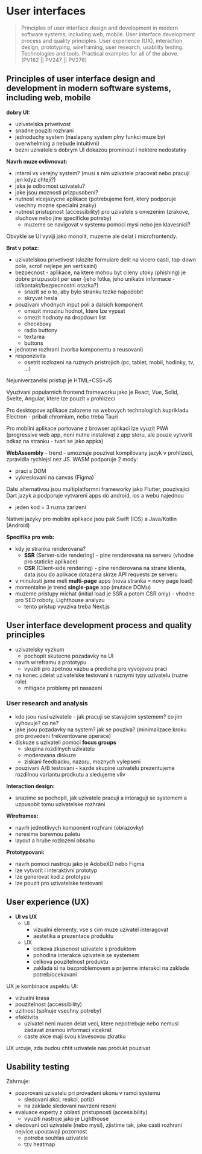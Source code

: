 # User interfaces

> Principles of user interface design and development in modern software systems, including web, mobile. User interface development process and quality principles. User experience (UX), interaction design, prototyping, wireframing, user research, usability testing. Technologies and tools. Practical examples for all of the above. (PV182 || PV247 || PV278)

## Principles of user interface design and development in modern software systems, including web, mobile

**dobry UI:**

- uzivatelska privetivost
- snadne pouziti rozhrani
- jednoduchy system (naslapany system plny funkci muze byt overwhelming a nebude intuitivni)
- bezni uzivatele s dobrym UI dokazou prominout i nektere nedostatky

**Navrh muze ovlivnovat:**

- interni vs verejny system? (musi s nim uzivatele pracovat nebo pracuji jen kdyz chteji?)
- jaka je odbornost uzivatelu?
- jake jsou moznosti prizpusobeni?
- nutnost vicejazycne aplikace (potrebujeme font, ktery podporuje vsechny mozne specialni znaky)
- nutnost pristupnost (accessibility) pro uzivatele s omezenim (zrakove, sluchove nebo jine specificke potreby)
  - muzeme se navigovat v systemu pomoci mysi nebo jen klavesnici?

Obvykle se UI vyviji jako monolit, muzeme ale delat i microfrontendy.

**Brat v potaz:**

- uzivatelskou privetivost (slozite formulare delit na vicero casti, top-down pole, scroll nejlepe jen vertikalni)
- bezpecnost - aplikace, na ktere mohou byt cileny utoky (phishing) je dobre prizpusobit per user (jeho fotka, jeho unikatni informace - id/kontakt/bezpecnostni otazka?)
  - snazit se o to, aby bylo stranku tezke napodobit
  - skryvat hesla
- pouzivani vhodnych input poli a dalsich komponent
  - omezit mnozinu hodnot, ktere lze vypsat
  - omezit hodnoty na dropdown list
  - checkboxy
  - radio buttony
  - textarea
  - buttons
- jednotne rozhrani (tvorba komponentu a reusovani)
- responzivita
  - osetrit rozlozeni na ruznych pristrojich (pc, tablet, mobil, hodinky, tv, ...)

Nejuniverzanelsi pristup je HTML+CSS+JS

Vyuzivani popularnich frontend frameworku jako je React, Vue, Solid, Svelte, Angular, ktere lze pouzit v prohlizeci

Pro desktopove aplikace zalozene na webovych technologiich kuprikladu Electron - pribali chromium, nebo treba Tauri

Pro mobilni aplikace portovane z browser aplikaci lze vyuzit PWA (progressive web app, neni nutne instalovat z app storu, ale pouze vytvorit odkaz na stranku - tvari se jako appka)

**WebAssembly** - trend - umoznuje pouzivat kompilovany jazyk v prohlizeci, zpravidla rychlejsi nez JS. WASM podporuje 2 mody:

- praci s DOM
- vykreslovani na canvas (Figma)

Dalsi alternativou jsou multiplatformni frameworky jako Flutter, pouzivajici Dart jazyk a podporuje vytvareni apps do android, ios a webu najednou

- jeden kod = 3 ruzna zarizeni

Nativni jazyky pro mobilni aplikace jsou pak Swift (IOS) a Java/Kotlin (Android)

**Specifika pro web:**

- kdy je stranka renderovana?
  - **SSR** (Server-side rendering) - plne renderovana na serveru (vhodne pro staticke aplikace)
  - **CSR** (Client-side rendering) - plne renderovana na strane klienta, data jsou do aplikace dotazena skrze API requests ze serveru
- v minulosti jsme meli **multi-page** apps (nova stranka = novy page load)
- momentalne je trend **single-page** app (mutace DOMu)
- muzeme pristupy michat (initial load je SSR a potom CSR only) - vhodne pro SEO roboty, Lighthouse analyzu
  - tento pristup vyuziva treba Next.js

## User interface development process and quality principles

- uzivatelsky vyzkum
  - pochopit skutecne pozadavky na UI
- navrh wireframu a prototypu
  - vyuziti pro zpetnou vazbu a predloha pro vyvojovou praci
- na konec udelat uzivatelske testovani s ruznymi typy uzivatelu (ruzne role)
  - mitigace problemy pri nasazeni

### User research and analysis

- kdo jsou nasi uzivatele - jak pracuji se stavajicim systemem? co jim vyhovuje? co ne?
- jake jsou pozadavky na system? jak se pouziva? (minimalizace kroku pro provedeni frekventovane operace)
- diskuze s uzivateli pomoci **focus groups**
  - skupina rozdilnych uzivatelu
  - moderovana diskuze
  - ziskani feedbacku, nazoru, moznych vylepseni
- pouzivani A/B testovani - kazde skupine uzivatelu prezentujeme rozdilnou variantu prodkutu a sledujeme vliv

**Interaction design:**

- snazime se pochopit, jak uzivatele pracuji a interaguji se systemem a uzpusobit tomu uzivatelske rozhrani

**Wireframes:**

- navrh jednotlivych komponent rozhrani (obrazovky)
- neresime barevnou paletu
- layout a hrube rozlozeni obsahu

**Prototypovani:**

- navrh pomoci nastroju jako je AdobeXD nebo Figma
- lze vytvorit i interaktivni prototyp
- lze generovat kod z prototypu
- lze pouzit pro uzivatelske testovani

## User experience (UX)

- **UI vs UX**
  - UI
    - vizualni elementy, vse s cim muze uzivatel interagovat
    - aestetika a prezentace produktu
  - UX
    - celkova zkusenost uzivatele s produktem
    - pohodlna interakce uzivatele se systemem
    - celkova pouzitelnost produktu
    - zaklada si na bezproblemovem a prijemne interakci na zaklade potreb/ocekavani

UX je kombinace aspektu UI:

- vizualni krasa
- pouzitelnost (accessibility)
- uzitnost (splnuje vsechny potreby)
- efektivita
  - uzivatel neni nucen delat veci, ktere nepotrebuje nebo nemusi zadavat znamou informaci vicekrat
  - caste akce maji svou klavesovou zkratku

UX urcuje, zda budou chtit uzivatele nas produkt pouzivat

## Usability testing

Zahrnuje:

- pozorovani uzivatelu pri provadeni ukonu v ramci systemu
  - sledovani akci, reakci, potizi
  - na zaklade sledovani navrzeni reseni
- evaluace experty z oblasti pristupnosti (accessibility)
  - vyuziti nastroje jako je Lighthouse
- sledovani oci uzivatele (nebo mysi), zjistime tak, jake casti rozhrani nejvice upoutavaji pozornost
  - potreba souhlas uzivatele
  - tzv heatmap
